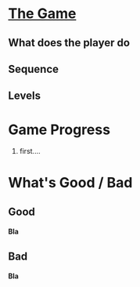 # [The Game](https://code.org)  

## What does the player do

## Sequence

## Levels

# Game Progress
1. first....

# What's Good / Bad

## Good
#### Bla

## Bad
#### Bla


